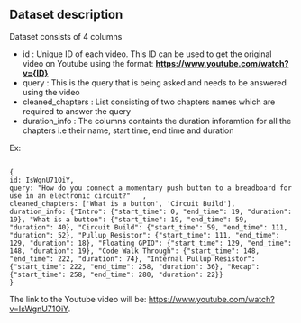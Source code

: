 ## Dataset description
Dataset consists of 4 columns
- id : Unique ID of each video. This ID can be used to get the original video on Youtube using the format: **https://www.youtube.com/watch?v={ID}** 
- query : This is the query that is being asked and needs to be answered using the video
- cleaned_chapters : List consisting of two chapters names which are required to answer the query
- duration_info : The columns containts the duration inforamtion for all the chapters i.e their name, start time, end time and duration

Ex:
```

{
id: IsWgnU71OiY,
query: "How do you connect a momentary push button to a breadboard for use in an electronic circuit?"	,
cleaned_chapters: ['What is a button', 'Circuit Build'],
duration_info: {"Intro": {"start_time": 0, "end_time": 19, "duration": 19}, "What is a button": {"start_time": 19, "end_time": 59, "duration": 40}, "Circuit Build": {"start_time": 59, "end_time": 111, "duration": 52}, "Pullup Resistor": {"start_time": 111, "end_time": 129, "duration": 18}, "Floating GPIO": {"start_time": 129, "end_time": 148, "duration": 19}, "Code Walk Through": {"start_time": 148, "end_time": 222, "duration": 74}, "Internal Pullup Resistor": {"start_time": 222, "end_time": 258, "duration": 36}, "Recap": {"start_time": 258, "end_time": 280, "duration": 22}}
}
```
The link to the Youtube video will be: https://www.youtube.com/watch?v=IsWgnU71OiY. 

